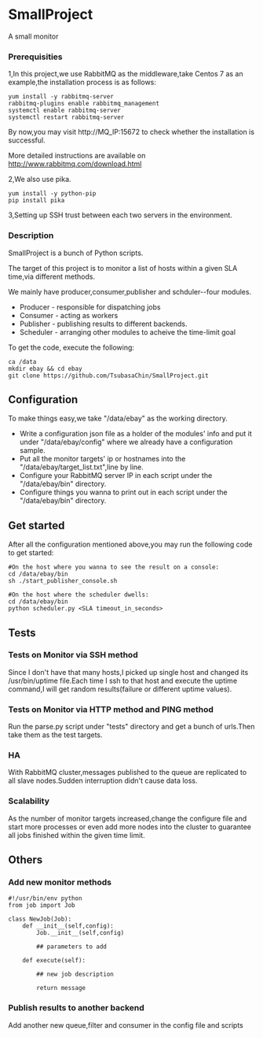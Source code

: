 # SmallProject

A small monitor

### Prerequisities

1,In this project,we use RabbitMQ as the middleware,take Centos 7 as an example,the installation process is as follows:

```
yum install -y rabbitmq-server
rabbitmq-plugins enable rabbitmq_management
systemctl enable rabbitmq-server
systemctl restart rabbitmq-server
```
By now,you may visit http://MQ_IP:15672 to check whether the installation is successful.

More detailed instructions are available on http://www.rabbitmq.com/download.html

2,We also use pika.

```
yum install -y python-pip
pip install pika
```
3,Setting up SSH trust between each two servers in the environment.

### Description

SmallProject is a bunch of Python scripts.

The target of this project is to monitor a list of hosts within a given SLA time,via different methods.

We mainly have producer,consumer,publisher and schduler--four modules.

* Producer - responsible for dispatching jobs
* Consumer - acting as workers
* Publisher - publishing results to different backends.
* Scheduler - arranging other modules to acheive the time-limit goal

To get the code, execute the following:

```
ca /data
mkdir ebay && cd ebay
git clone https://github.com/TsubasaChin/SmallProject.git
```

## Configuration

To make things easy,we take "/data/ebay" as the working directory.

* Write a configuration json file as a holder of the modules' info and put it under "/data/ebay/config" where we already have a configuration sample.
* Put all the monitor targets' ip or hostnames into the "/data/ebay/target_list.txt",line by line.
* Configure your RabbitMQ server IP in each script under the "/data/ebay/bin" directory.
* Configure things you wanna to print out in each script under the "/data/ebay/bin" directory.

## Get started

After all the configuration mentioned above,you may run the following code to get started:

```
#On the host where you wanna to see the result on a console:
cd /data/ebay/bin
sh ./start_publisher_console.sh
```
```
#On the host where the scheduler dwells:
cd /data/ebay/bin
python scheduler.py <SLA timeout_in_seconds>
```

## Tests

### Tests on Monitor via SSH method

Since I don't have that many hosts,I picked up single host and changed its /usr/bin/uptime file.Each time I ssh to that host and execute the uptime command,I will get random results(failure or different uptime values).

### Tests on Monitor via HTTP method and PING method

Run the parse.py script under "tests" directory and get a bunch of urls.Then take them as the test targets.

### HA

With RabbitMQ cluster,messages published to the queue are replicated to all slave nodes.Sudden interruption didn't cause data loss.

### Scalability

As the number of monitor targets increased,change the configure file and start more processes or even add more nodes into the cluster to guarantee all jobs finished within the given time limit.

## Others

### Add new monitor methods

```
#!/usr/bin/env python
from job import Job

class NewJob(Job):
    def __init__(self,config):
        Job.__init__(self,config)
        
        ## parameters to add
        
    def execute(self):
        
        ## new job description
        
        return message

```

### Publish results to another backend

Add another new queue,filter and consumer in the config file and scripts
